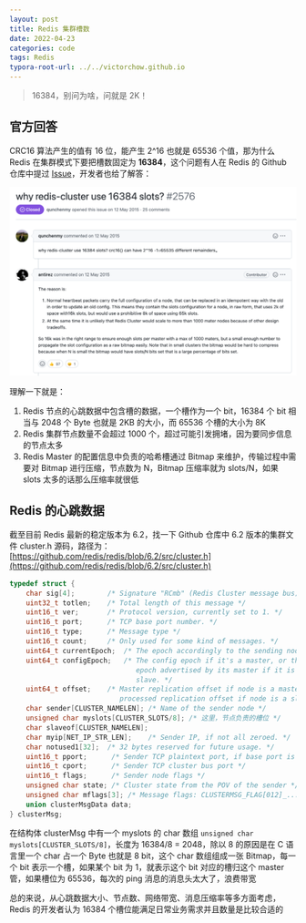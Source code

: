 ```yaml
---
layout: post
title: Redis 集群槽数
date: 2022-04-23
categories: code
tags: Redis
typora-root-url: ../../victorchow.github.io
---
```


> 16384，别问为啥，问就是 2K！

## 官方回答

CRC16 算法产生的值有 16 位，能产生 2^16 也就是 65536 个值，那为什么 Redis 在集群模式下要把槽数固定为 **16384**，这个问题有人在 Redis 的 Github 仓库中提过 [Issue](https://github.com/redis/redis/issues/2576)，开发者也给了解答：

![20220423-1](/assets/img/20220423-1.png)

理解一下就是：

1. Redis 节点的心跳数据中包含槽的数据，一个槽作为一个 bit，16384 个 bit 相当与 2048 个 Byte 也就是 2KB 的大小，而 65536 个槽的大小为 8K
2. Redis 集群节点数量不会超过 1000 个，超过可能引发拥堵，因为要同步信息的节点太多
3. Redis Master 的配置信息中负责的哈希槽通过 Bitmap 来维护，传输过程中需要对 Bitmap 进行压缩，节点数为 N，Bitmap 压缩率就为 slots/N，如果 slots 太多的话那么压缩率就很低

## Redis 的心跳数据

截至目前 Redis 最新的稳定版本为 6.2，找一下 Github 仓库中 6.2 版本的集群文件 cluster.h 源码，路径为：[https://github.com/redis/redis/blob/6.2/src/cluster.h](https://github.com/redis/redis/blob/6.2/src/cluster.h)

```c
typedef struct {
    char sig[4];        /* Signature "RCmb" (Redis Cluster message bus). */
    uint32_t totlen;    /* Total length of this message */
    uint16_t ver;       /* Protocol version, currently set to 1. */
    uint16_t port;      /* TCP base port number. */
    uint16_t type;      /* Message type */
    uint16_t count;     /* Only used for some kind of messages. */
    uint64_t currentEpoch;  /* The epoch accordingly to the sending node. */
    uint64_t configEpoch;   /* The config epoch if it's a master, or the last
                               epoch advertised by its master if it is a
                               slave. */
    uint64_t offset;    /* Master replication offset if node is a master or
                           processed replication offset if node is a slave. */
    char sender[CLUSTER_NAMELEN]; /* Name of the sender node */
    unsigned char myslots[CLUSTER_SLOTS/8]; /* 这里，节点负责的槽位 */
    char slaveof[CLUSTER_NAMELEN];
    char myip[NET_IP_STR_LEN];    /* Sender IP, if not all zeroed. */
    char notused1[32];  /* 32 bytes reserved for future usage. */
    uint16_t pport;      /* Sender TCP plaintext port, if base port is TLS */
    uint16_t cport;      /* Sender TCP cluster bus port */
    uint16_t flags;      /* Sender node flags */
    unsigned char state; /* Cluster state from the POV of the sender */
    unsigned char mflags[3]; /* Message flags: CLUSTERMSG_FLAG[012]_... */
    union clusterMsgData data;
} clusterMsg;
```

在结构体 clusterMsg 中有一个 myslots 的 char 数组 `unsigned char myslots[CLUSTER_SLOTS/8]`，长度为 16384/8 = 2048，除以 8 的原因是在 C 语言里一个 char 占一个 Byte 也就是 8 bit，这个 char 数组组成一张 Bitmap，每一个 bit 表示一个槽，如果某个 bit 为 1，就表示这个 bit 对应的槽归这个 master 管，如果槽位为 65536，每次的 ping 消息的消息头太大了，浪费带宽

总的来说，从心跳数据大小、节点数、网络带宽、消息压缩率等多方面考虑，Redis 的开发者认为 16384 个槽位能满足日常业务需求并且数量是比较合适的
